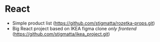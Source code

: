 # React
- Simple product list (https://github.com/stigmatta/rozetka-props.git)
- Big React project based on IKEA figma clone *only frontend* (https://github.com/stigmatta/ikea_project.git)
